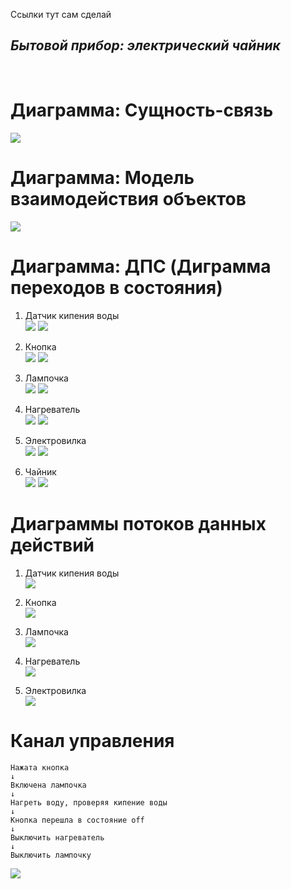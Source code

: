 Ссылки тут сам сделай

<H2><i>Бытовой прибор: электрический чайник</i></H2> </br>

# Диаграмма: Сущность-связь
 ![](https://github.com/H0uston/OOP/blob/lab_5/lab_5/Cущность-связь.png)

# Диаграмма: Модель взаимодействия объектов
  ![](https://github.com/H0uston/OOP/blob/lab_5/lab_5/МВО.png)

# Диаграмма: ДПC (Диграмма переходов в состояния)
 1. Датчик кипения воды</br>
    ![](https://github.com/H0uston/OOP/blob/lab_5/lab_5/ДПС%20Датчик.png)
    ![](https://github.com/H0uston/OOP/blob/lab_5/lab_5/ТПС%20Датчик.png)
    
  2. Кнопка</br>
    ![](https://github.com/H0uston/OOP/blob/lab_5/lab_5/ДПС%20Кнопка.png)
    ![](https://github.com/H0uston/OOP/blob/lab_5/lab_5/ТПС%20Кнопки.png)
 
  3. Лампочка</br>
    ![](https://github.com/H0uston/OOP/blob/lab_5/lab_5/ДПС%20Лампочка.png)
    ![](https://github.com/H0uston/OOP/blob/lab_5/lab_5/ТПС%20Лампы.png)
 
  4. Нагреватель</br>
    ![](https://github.com/H0uston/OOP/blob/lab_5/lab_5/ДПС%20Нагреватель.png)
    ![](https://github.com/H0uston/OOP/blob/lab_5/lab_5/ТПС%20Нагреватель.png)
    
  5. Электровилка</br>
    ![](https://github.com/H0uston/OOP/blob/lab_5/lab_5/ДПС%20Вилка.png)
    ![](https://github.com/H0uston/OOP/blob/lab_5/lab_5/ТПС%20Вилки.png)
    
  6. Чайник</br>
    ![](https://github.com/H0uston/OOP/blob/lab_5/lab_5/ДПС%20Чайник.png)
    ![](https://github.com/H0uston/OOP/blob/lab_5/lab_5/ТПС%20Чайника.png)
  
# Диаграммы потоков данных действий
  1. Датчик кипения воды</br>
    ![](https://github.com/H0uston/OOP/blob/lab_5/lab_5/ДПДД%20Датчик.png)
    
  2. Кнопка</br>
    ![](https://github.com/H0uston/OOP/blob/lab_5/lab_5/ДПДД%20Кнопка.png)
    
 
  3. Лампочка</br>
    ![](https://github.com/H0uston/OOP/blob/lab_5/lab_5/ДПДД%20Лампочка.png)
    
 
  4. Нагреватель</br>
    ![](https://github.com/H0uston/OOP/blob/lab_5/lab_5/ДПДД%20Нагреватель.png)
    
  
  5. Электровилка</br>
    ![](https://github.com/H0uston/OOP/blob/lab_5/lab_5/ДПДД%20Электровилка.png)
  
# Канал управления
```
Нажата кнопка
↓
Включена лампочка
↓
Нагреть воду, проверяя кипение воды
↓
Кнопка перешла в состояние off
↓
Выключить нагреватель
↓
Выключить лампочку
```

  
   ![](https://github.com/H0uston/OOP/blob/lab_5/lab_5/Канал%20управления.png)
    
